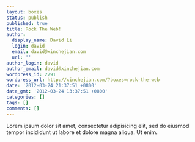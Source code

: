 ```yaml
---
layout: boxes
status: publish
published: true
title: Rock The Web!
author:
  display_name: David Li
  login: david
  email: david@xinchejian.com
  url: ''
author_login: david
author_email: david@xinchejian.com
wordpress_id: 2791
wordpress_url: http://xinchejian.com/?boxes=rock-the-web
date: '2012-03-24 21:37:51 +0800'
date_gmt: '2012-03-24 13:37:51 +0800'
categories: []
tags: []
comments: []
---
```

<p>Lorem ipsum dolor sit amet, consectetur adipisicing elit, sed do eiusmod tempor incididunt ut labore et dolore magna aliqua. Ut enim.</p>
